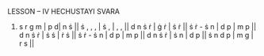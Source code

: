 LESSON – IV HECHUSTAYI SVARA 
1. s r g m | p d| 	n ṡ || 
 ṡ , , , | ṡ , | 	, , || 
 d n ṡ ṙ | ġ ṙ | 	ṡ ṙ || 
 ṡ ṙ - ṡ n | d p | 	m p || 
 d n ṡ ṙ 	| ṡ ṡ | ṙ ṡ || 
 ṡ ṙ - ṡ n | d p | 	m p || 
 d n ṡ ṙ | ṡ n | 	d p || 
 ṡ n d p | m g | 	r s || 
